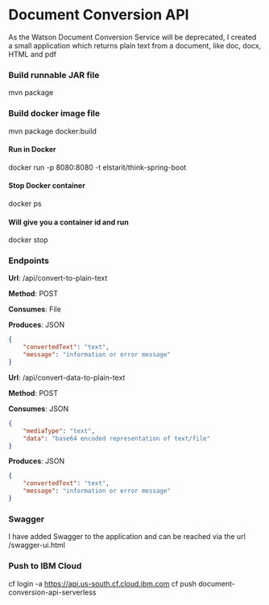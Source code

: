 # Document Conversion API

As the Watson Document Conversion Service will be deprecated, I created a small application which returns plain text from a document, like doc, docx, HTML and pdf

### Build runnable JAR file
mvn package

### Build docker image file
mvn package docker:build

#### Run in Docker
docker run -p 8080:8080 -t elstarit/think-spring-boot

#### Stop Docker container
docker ps

#### Will give you a container id and run

docker stop <containerid>

### Endpoints
**Url**: /api/convert-to-plain-text

**Method**: POST

**Consumes**: File

**Produces**: JSON

```json 
{
    "convertedText": "text",
    "message": "information or error message"
}
```

**Url**: /api/convert-data-to-plain-text

**Method**: POST

**Consumes**: JSON

```json 
{
    "mediaType": "text",
    "data": "base64 encoded representation of text/file"
}
```
**Produces**: JSON

```json 
{
    "convertedText": "text",
    "message": "information or error message"
}
```

### Swagger
I have added Swagger to the application and can be reached via the url /swagger-ui.html

### Push to IBM Cloud
cf login -a https://api.us-south.cf.cloud.ibm.com
cf push document-conversion-api-serverless
